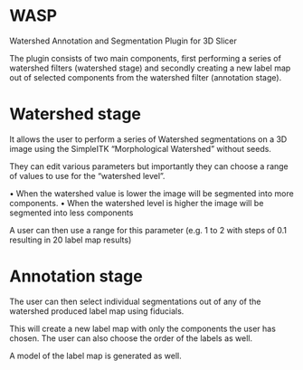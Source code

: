 WASP
====

Watershed Annotation and Segmentation Plugin for 3D Slicer

The plugin consists of two main components, first performing a series of watershed filters (watershed stage) and secondly creating a new label map out of selected components from the watershed filter (annotation stage).

Watershed stage
====

It allows the user to perform a series of Watershed segmentations on a 3D image using the SimpleITK “Morphological Watershed” without seeds. 

They can edit various parameters but importantly they can choose a range of values to use for the “watershed level”. 

•	When the watershed value is lower the image will be segmented into more components. 
•	When the watershed level is higher the image will be segmented into less components

A user can then use a range for this parameter (e.g. 1 to 2 with steps of 0.1 resulting in 20 label map results)

Annotation stage
===

The user can then select individual segmentations out of any of the watershed produced label map using fiducials.

This will create a new label map with only the components the user has chosen. The user can also choose the order of the labels as well.

A model of the label map is generated as well. 
